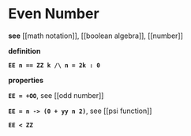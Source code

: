 # Even Number

**see** [[math notation]], [[boolean algebra]], [[number]]

**definition**

**`EE n == ZZ k /\ n = 2k : 0`**

**properties**

**`EE = +OO`**, see [[odd number]]

**`EE = n -> (0 + yy n 2)`**, see [[psi function]]

**`EE < ZZ`**

